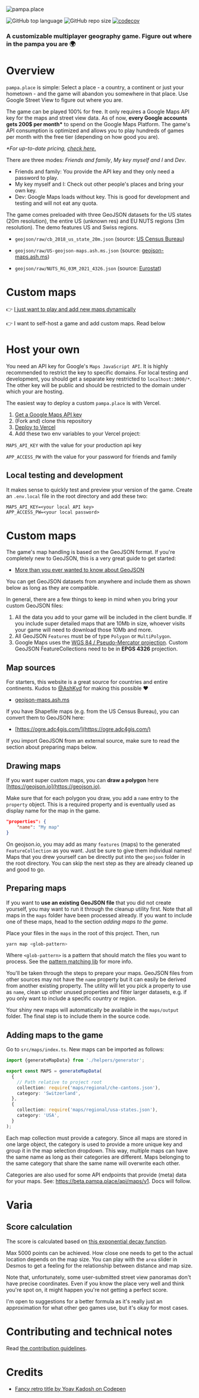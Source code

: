 ![pampa.place](https://pampa.place/logo.png)

![GitHub top language](https://img.shields.io/github/languages/top/eegli/pampa.place?logo=ts) ![GitHub repo size](https://img.shields.io/github/repo-size/eegli/pampa.place) [![codecov](https://codecov.io/gh/eegli/pampa.place/branch/main/graph/badge.svg?token=8RPSUCWXEZ)](https://codecov.io/gh/eegli/pampa.place)

### A customizable multiplayer geography game. Figure out where in the pampa you are 🌍

# Overview

`pampa.place` is simple: Select a place - a country, a continent or just your hometown - and the game will abandon you somewhere in that place. Use Google Street View to figure out where you are.

The game can be played 100% for free. It only requires a Google Maps API key for the maps and street view data. As of now, **every Google accounts gets 200$ per month\*** to spend on the Google Maps Platform. The game's API consumption is optimized and allows you to play hundreds of games per month with the free tier (depending on how good you are).

_\*For up-to-date pricing, [check here.](https://developers.google.com/maps/documentation/javascript/usage-and-billing)_

There are three modes: _Friends and family_, _My key myself and I_ and _Dev_.

- Friends and family: You provide the API key and they only need a password to play.
- My key myself and I: Check out other people's places and bring your own key.
- Dev: Google Maps loads without key. This is good for development and testing and will not eat any quota.

The game comes preloaded with three GeoJSON datasets for the US states (20m resolution), the entire US (unknown res) and EU NUTS regions (3m resolution). The demo features US and Swiss regions.

- `geojson/raw/cb_2018_us_state_20m.json` (source: [US Census Bureau](https://www.census.gov/geographies/mapping-files/time-series/geo/carto-boundary-file.html))

- `geojson/raw/US-geojson-maps.ash.ms.json` (source: [geojson-maps.ash.ms](https://geojson-maps.ash.ms/))

- `geojson/raw/NUTS_RG_03M_2021_4326.json` (source: [Eurostat](https://ec.europa.eu/eurostat/web/gisco/geodata/reference-data/administrative-units-statistical-units/nuts))

# Custom maps

👉 [I just want to play and add new maps dynamically](https://pampa.place/about#how-to-customize)

👉 I want to self-host a game and add custom maps. Read below

# Host your own

You need an API key for Google's `Maps JavaScript API`. It is highly recommended to restrict the key to specific domains. For local testing and development, you should get a separate key restricted to `localhost:3000/*`. The other key will be public and should be restricted to the domain under which your are hosting.

The easiest way to deploy a custom `pampa.place` is with Vercel.

1. [Get a Google Maps API key](https://developers.google.com/maps/documentation/javascript/get-api-key)
2. (Fork and) clone this repository
3. [Deploy to Vercel](https://nextjs.org/docs/deployment)
4. Add these two env variables to your Vercel project:

`MAPS_API_KEY` with the value for your production api key

`APP_ACCESS_PW` with the value for your password for friends and family

## Local testing and development

It makes sense to quickly test and preview your version of the game.
Create an `.env.local` file in the root directory and add these two:

```
MAPS_API_KEY=<your local API key>
APP_ACCESS_PW=<your local password>
```

# Custom maps

The game's map handling is based on the GeoJSON format. If you're completely new to GeoJSON, this is a very great guide to get started:

- [More than you ever wanted to know about GeoJSON](https://macwright.com/2015/03/23/geojson-second-bite.html)

You can get GeoJSON datasets from anywhere and include them as shown below as long as they are compatible.

In general, there are a few things to keep in mind when you bring your custom GeoJSON files:

1. All the data you add to your game will be included in the client bundle. If you include super detailed maps that are 10Mb in size, whoever visits your game will need to download those 10Mb and more.
2. All GeoJSON `Features` must be of type `Polygon` or `MultiPolygon`.
3. Google Maps uses the [WGS 84 / Pseudo-Mercator projection](https://en.wikipedia.org/wiki/Web_Mercator_projection). Custom GeoJSON FeatureCollections need to be in **EPGS 4326** projection.

## Map sources

For starters, this website is a great source for countries and entire continents. Kudos to [@AshKyd](https://github.com/AshKyd) for making this possible ❤️

- [geojson-maps.ash.ms](https://geojson-maps.ash.ms/)

If you have Shapefile maps (e.g. from the US Census Bureau), you can convert them to GeoJSON here:

- [https://ogre.adc4gis.com/](https://ogre.adc4gis.com/)

If you import GeoJSON from an external source, make sure to read the section about preparing maps below.

## Drawing maps

If you want super custom maps, you can **draw a polygon** here [https://geojson.io](https://geojson.io).

Make sure that for each polygon you draw, you add a `name` entry to the `property` object. This is a required property and is eventually used as display name for the map in the game.

```json
"properties": {
    "name": "My map"
}
```

On geojson.io, you may add as many `features` (maps) to the generated `FeatureCollection` as you want. Just be sure to give them individual names! Maps that you drew yourself can be directly put into the `geojson` folder in the root directory. You can skip the next step as they are already cleaned up and good to go.

## Preparing maps

If you want to **use an existing GeoJSON file** that you did not create yourself, you may want to run it through the cleanup utility first. Note that all maps in the `maps` folder have been processed already. If you want to include one of these maps, head to the section _adding maps to the game_.

Place your files in the `maps` in the root of this project. Then, run

```bash
yarn map <glob-pattern>
```

Where `<glob-pattern>` is a pattern that should match the files you want to process. See the [pattern matching lib](https://github.com/isaacs/node-glob) for more info.

You'll be taken through the steps to prepare your maps. GeoJSON files from other sources may not have the `name` property but it can easily be derived from another existing property. The utility will let you pick a property to use as `name`, clean up other unused properties and filter larger datasets, e.g. if you only want to include a specific country or region.

Your shiny new maps will automatically be available in the `maps/output` folder. The final step is to include them in the source code.

## Adding maps to the game

Go to `src/maps/index.ts`. New maps can be imported as follows:

```ts
import {generateMapData} from './helpers/generator';

export const MAPS = generateMapData(
  {
    // Path relative to project root
    collection: require('maps/regional/che-cantons.json'),
    category: 'Switzerland',
  },
  {
    collection: require('maps/regional/usa-states.json'),
    category: 'USA',
  }
);
```

Each map collection must provide a category. Since all maps are stored in one large object, the category is used to provide a more unique key and group it in the map selection dropdown. This way, multiple maps can have the same name as long as their categories are different. Maps belonging to the same category that share the same name will overwrite each other.

Categories are also used for some API endpoints that provide (meta) data for your maps. See: https://beta.pampa.place/api/maps/v1. Docs will follow.

# Varia

## Score calculation

The score is calculated based on [this exponential decay function](https://www.desmos.com/calculator/xlzbhq4xm0).

Max 5000 points can be achieved. How close one needs to get to the actual location depends on the map size. You can play with the `area` slider in Desmos to get a feeling for the relationship between distance and map size.

Note that, unfortunately, some user-submitted street view panoramas don't have precise coordinates. Even if you know the place very well and think you're spot on, it might happen you're not getting a perfect score.

I'm open to suggestions for a better formula as it's really just an approximation for what other geo games use, but it's okay for most cases.

# Contributing and technical notes

Read [the contribution guidelines](CONTRIBUTING.md).

# Credits

- [Fancy retro title by Yoav Kadosh on Codepen](https://codepen.io/ykadosh/pen/zYNxVKr?__cf_chl_jschl_tk__)
